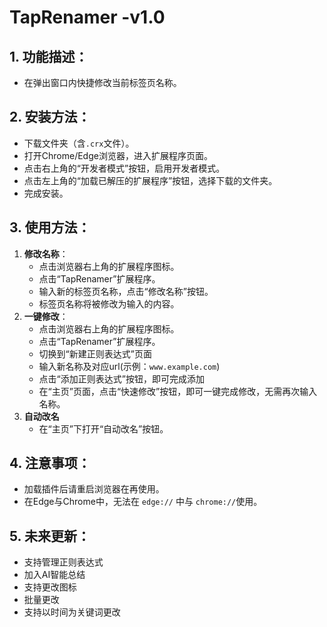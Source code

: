 # TapRenamer -v1.0

## 1. 功能描述：

- 在弹出窗口内快捷修改当前标签页名称。

## 2. 安装方法：
- 下载文件夹（含` .crx `文件）。
- 打开Chrome/Edge浏览器，进入扩展程序页面。
- 点击右上角的“开发者模式”按钮，启用开发者模式。
- 点击左上角的“加载已解压的扩展程序”按钮，选择下载的文件夹。
- 完成安装。
  
## 3. 使用方法：
  1. **修改名称**：
     - 点击浏览器右上角的扩展程序图标。
     - 点击“TapRenamer”扩展程序。
     - 输入新的标签页名称，点击“修改名称”按钮。
     - 标签页名称将被修改为输入的内容。
  2. **一键修改**：
     - 点击浏览器右上角的扩展程序图标。
     - 点击“TapRenamer”扩展程序。
     - 切换到“新建正则表达式”页面
     - 输入新名称及对应url(示例：`www.example.com`)
     - 点击“添加正则表达式”按钮，即可完成添加
     - 在“主页”页面，点击“快速修改”按钮，即可一键完成修改，无需再次输入名称。
  3. **自动改名**
     - 在“主页”下打开“自动改名”按钮。
  
## 4. 注意事项：
- 加载插件后请重启浏览器在再使用。
- 在Edge与Chrome中，无法在 ` edge:// ` 中与 ` chrome:// `使用。
  
## 5. 未来更新：
- 支持管理正则表达式
- 加入AI智能总结
- 支持更改图标
- 批量更改
- 支持以时间为关键词更改
